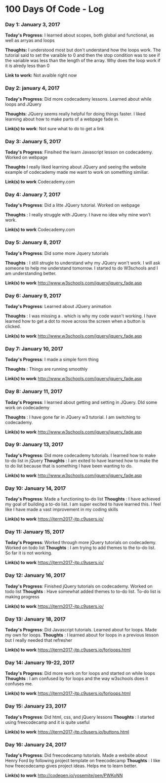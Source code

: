 # 100 Days Of Code - Log

### Day 1: January 3, 2017

**Today's Progress**: I learned about scopes, both global and functional, as well as arryas and loops

**Thoughts:** I understood most but don't understand how the loops work. The tutorial said to set the varaible to 0 and then the stop condition was to see if the variable was less than the length of the array. Why does the loop work if  it is alredy less than 0

**Link to work:** Not avaible right now

### Day 2: january 4, 2017 

**Today's Progress**: Did more codecademy lessons. Learned about while loops and JQuery

**Thoughts**: JQuery seems really helpful for doing things faster. I liked learning about how to make parts of a webpage fade in.

**Link(s) to work**: Not sure what to do to get a link


### Day 3: January 5, 2017

**Today's Progress**: Finsihed the learn Javascript lesson on codecademy. Worked on webpage

**Thoughts** I really liked learning about JQuery and seeing the website example of codecademy made me want to work on something similiar.

**Link(s) to work** Codecademy.com


### Day 4: January 7, 2017

**Today's Progress**: Did a litte JQuery tutorial. Worked on webpage

**Thoughts** : I really struggle with JQuery. I have no idea why mine won't work.

**Link(s) to work** Codecademy.com


### Day 5: January 8, 2017

**Today's Progress**: Did some more Jquery tutorials

**Thoughts** : I still strugle to understand why my JQuery won't work. I will ask someone to help me understand tomorrow. I started to do W3schools and I am understanding better.

**Link(s) to work** http://www.w3schools.com/jquery/jquery_fade.asp


### Day 6: January 9, 2017

**Today's Progress**: Learned about JQuery animation

**Thoughts** : I was missing a . which is why my code wasn't working. I have learned how to get a dot to move across the screen when a button is clicked.

**Link(s) to work** http://www.w3schools.com/jquery/jquery_fade.asp


### Day 7: January 10, 2017

**Today's Progress**: I made a simple form thing

**Thoughts** : Things are running smoothly

**Link(s) to work** http://www.w3schools.com/jquery/jquery_fade.asp


### Day 8: January 11, 2017
**Today's Progress**: I learned about getting and setting in JQuery. DId some work on codecademy

**Thoughts** : I have gone far in JQuery w3 tutorial. I am switching to codecademy.

**Link(s) to work** http://www.w3schools.com/jquery/jquery_fade.asp


### Day 9: January 13, 2017
**Today's Progress**: Did more codecademy tutorials. I learned how to make to-do list in jQuery
**Thoughts** : I am exited to have learned how to make the to do list because that is something I have been wanting to do.

**Link(s) to work** http://www.w3schools.com/jquery/jquery_fade.asp


### Day 10: January 14, 2017
**Today's Progress**: Made a functioning to-do list
**Thoughts** : I have achieved my goal of building a to-do list. I am super excited to have learned this. I feel like I have made a vast improvement in my coding skills

**Link(s) to work** https://jterm2017-jtp.c9users.io/


### Day 11: January 15, 2017
**Today's Progress**: Worked through more jQuery tutorials on codecademy. Worked on todo list
**Thoughts** : I am trying to add themes to the to-do list. So far it is not working.

**Link(s) to work** https://jterm2017-jtp.c9users.io/


### Day 12: January 16, 2017
**Today's Progress**: Finished jQuery tutorials on codecademy. Worked on todo list
**Thoughts** : Have somewhat added themes to to-do list. To-do list is making progress

**Link(s) to work** https://jterm2017-jtp.c9users.io/


### Day 13: January 18, 2017
**Today's Progress**: Did Javascript tutorials. Learned about for loops. Made my own for loops.
**Thoughts** : I learned about for loops in a previous lesson but I really needed that refresher

**Link(s) to work** https://jterm2017-jtp.c9users.io/forloops.html


### Day 14: January 19-22, 2017
**Today's Progress**: Did more work on for loops and started on while loops
**Thoughts** : I am confused by for loops and the way w3schools does it confuses me.

**Link(s) to work** https://jterm2017-jtp.c9users.io/forloops.html


### Day 15: January 23, 2017
**Today's Progress**: Did html, css, and jQuery lessons
**Thoughts** : I started using freecodecamp and it is quite useful

**Link(s) to work** https://jterm2017-jtp.c9users.io/buttons.html

### Day 16: January 24, 2017
**Today's Progress**: Did freecodecamp tutorials. Made a website about Henry Ford by following project template on freecodecamp
**Thoughts** : I like how freecodecamp gives project ideas. Helps me to learn better.

**Link(s) to work** http://codepen.io/yosemite/pen/PWKoNN
